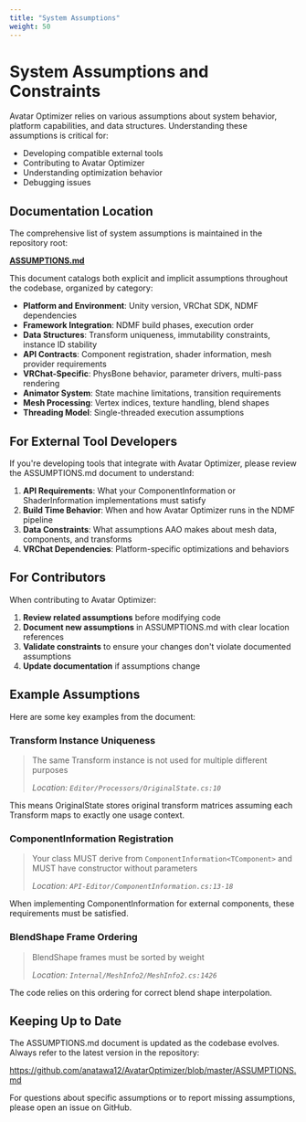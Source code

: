 ```yaml
---
title: "System Assumptions"
weight: 50
---
```


# System Assumptions and Constraints

Avatar Optimizer relies on various assumptions about system behavior, platform capabilities, and data structures. Understanding these assumptions is critical for:

- Developing compatible external tools
- Contributing to Avatar Optimizer
- Understanding optimization behavior
- Debugging issues

## Documentation Location

The comprehensive list of system assumptions is maintained in the repository root:

**[ASSUMPTIONS.md](https://github.com/anatawa12/AvatarOptimizer/blob/master/ASSUMPTIONS.md)**

This document catalogs both explicit and implicit assumptions throughout the codebase, organized by category:

- **Platform and Environment**: Unity version, VRChat SDK, NDMF dependencies
- **Framework Integration**: NDMF build phases, execution order
- **Data Structures**: Transform uniqueness, immutability constraints, instance ID stability
- **API Contracts**: Component registration, shader information, mesh provider requirements
- **VRChat-Specific**: PhysBone behavior, parameter drivers, multi-pass rendering
- **Animator System**: State machine limitations, transition requirements
- **Mesh Processing**: Vertex indices, texture handling, blend shapes
- **Threading Model**: Single-threaded execution assumptions

## For External Tool Developers

If you're developing tools that integrate with Avatar Optimizer, please review the ASSUMPTIONS.md document to understand:

1. **API Requirements**: What your ComponentInformation or ShaderInformation implementations must satisfy
2. **Build Time Behavior**: When and how Avatar Optimizer runs in the NDMF pipeline
3. **Data Constraints**: What assumptions AAO makes about mesh data, components, and transforms
4. **VRChat Dependencies**: Platform-specific optimizations and behaviors

## For Contributors

When contributing to Avatar Optimizer:

1. **Review related assumptions** before modifying code
2. **Document new assumptions** in ASSUMPTIONS.md with clear location references
3. **Validate constraints** to ensure your changes don't violate documented assumptions
4. **Update documentation** if assumptions change

## Example Assumptions

Here are some key examples from the document:

### Transform Instance Uniqueness
> The same Transform instance is not used for multiple different purposes
> 
> *Location: `Editor/Processors/OriginalState.cs:10`*

This means OriginalState stores original transform matrices assuming each Transform maps to exactly one usage context.

### ComponentInformation Registration
> Your class MUST derive from `ComponentInformation<TComponent>` and MUST have constructor without parameters
>
> *Location: `API-Editor/ComponentInformation.cs:13-18`*

When implementing ComponentInformation for external components, these requirements must be satisfied.

### BlendShape Frame Ordering
> BlendShape frames must be sorted by weight
>
> *Location: `Internal/MeshInfo2/MeshInfo2.cs:1426`*

The code relies on this ordering for correct blend shape interpolation.

## Keeping Up to Date

The ASSUMPTIONS.md document is updated as the codebase evolves. Always refer to the latest version in the repository:

https://github.com/anatawa12/AvatarOptimizer/blob/master/ASSUMPTIONS.md

For questions about specific assumptions or to report missing assumptions, please open an issue on GitHub.
